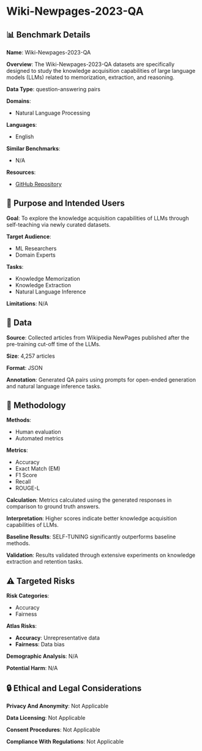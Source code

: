 # Wiki-Newpages-2023-QA

## 📊 Benchmark Details

**Name**: Wiki-Newpages-2023-QA

**Overview**: The Wiki-Newpages-2023-QA datasets are specifically designed to study the knowledge acquisition capabilities of large language models (LLMs) related to memorization, extraction, and reasoning.

**Data Type**: question-answering pairs

**Domains**:
- Natural Language Processing

**Languages**:
- English

**Similar Benchmarks**:
- N/A

**Resources**:
- [GitHub Repository](https://github.com/zhangxy-2019/Effective-Knowledge-Injection)

## 🎯 Purpose and Intended Users

**Goal**: To explore the knowledge acquisition capabilities of LLMs through self-teaching via newly curated datasets.

**Target Audience**:
- ML Researchers
- Domain Experts

**Tasks**:
- Knowledge Memorization
- Knowledge Extraction
- Natural Language Inference

**Limitations**: N/A

## 💾 Data

**Source**: Collected articles from Wikipedia NewPages published after the pre-training cut-off time of the LLMs.

**Size**: 4,257 articles

**Format**: JSON

**Annotation**: Generated QA pairs using prompts for open-ended generation and natural language inference tasks.

## 🔬 Methodology

**Methods**:
- Human evaluation
- Automated metrics

**Metrics**:
- Accuracy
- Exact Match (EM)
- F1 Score
- Recall
- ROUGE-L

**Calculation**: Metrics calculated using the generated responses in comparison to ground truth answers.

**Interpretation**: Higher scores indicate better knowledge acquisition capabilities of LLMs.

**Baseline Results**: SELF-TUNING significantly outperforms baseline methods.

**Validation**: Results validated through extensive experiments on knowledge extraction and retention tasks.

## ⚠️ Targeted Risks

**Risk Categories**:
- Accuracy
- Fairness

**Atlas Risks**:
- **Accuracy**: Unrepresentative data
- **Fairness**: Data bias

**Demographic Analysis**: N/A

**Potential Harm**: N/A

## 🔒 Ethical and Legal Considerations

**Privacy And Anonymity**: Not Applicable

**Data Licensing**: Not Applicable

**Consent Procedures**: Not Applicable

**Compliance With Regulations**: Not Applicable

